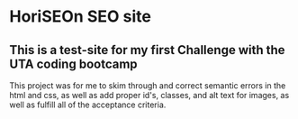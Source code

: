 # HoriSEOn SEO site

## This is a test-site for my first Challenge with the UTA coding bootcamp

This project was for me to skim through and correct semantic errors in the html and css, as well as add proper id's, classes, 
and alt text for images, as well as fulfill all of the acceptance criteria.
